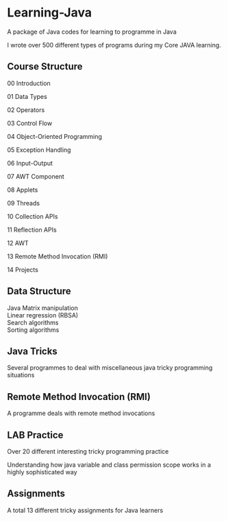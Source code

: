 # Learning-Java
A package of Java codes for learning to programme in Java 

 I wrote over 500 different types of programs during my Core JAVA learning.

## Course Structure

00 Introduction

01 Data Types

02 Operators

03 Control Flow

04 Object-Oriented Programming

05 Exception Handling 

06 Input-Output 

07 AWT Component

08 Applets

09 Threads

10 Collection APIs

11 Reflection APIs

12 AWT

13 Remote Method Invocation (RMI)

14 Projects


## Data Structure

Java Matrix manipulation <br>
Linear regression (RBSA) <br>
Search algorithms <br>
Sorting algorithms <br>

## Java Tricks

Several programmes to deal with miscellaneous java tricky programming situations  

## Remote Method Invocation (RMI)

A programme deals with remote method invocations

## LAB Practice

Over 20 different interesting tricky programming practice

Understanding how java variable and class permission scope works in a highly sophisticated way

## Assignments

A total 13 different tricky assignments for Java learners 

